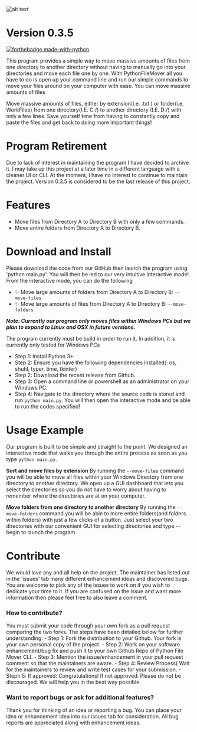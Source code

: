 ![alt text](https://i.imgur.com/z1ogxT9.png)
# Version 0.3.5
[![forthebadge made-with-python](http://ForTheBadge.com/images/badges/made-with-python.svg)](https://www.python.org/)

This program provides a simple way to move massive amounts of files from one directory to another directory without having to manually go into your directories and move each file one by one. With PythonFileMover all you have to do is open up your command line and run our simple commands to move your files around on your computer with ease.  You can move massive amounts of files

Move massive amounts of files, either by extension(i.e. .txt ) or folder(i.e. WorkFiles) from one directory(I.E. C:/) to another directory (I.E. D:/) with only a few lines. Save yourself time from having to constantly copy and paste the files and get back to doing more important things!

# Program Retirement
Due to lack of interest in maintaining the program I have decided to archive it. I may take up this project at a later time in a different language with a cleaner UI or CLI. At the moment, I have no interest to continue to maintain the project. Version 0.3.5 is considered to be the last release of this project. 

# Features
- Move files from Directory A to Directory B with only a few commands.
- Move entire folders from Directory A to Directory B.

# Download and Install
Please download the code from our GitHub then launch the program using 'python main.py'. You will then be led to our very intuitive interactive mode! From the interactive mode, you can do the following
- ✨ Move large amounts of folders from Directory A to Directory B: `--move-files`
- ✨ Move large amounts of files from Directory A to Directory B: `--move-folders`

***Note: Currently our program only moves files within Windows PCs but we plan to expand to Linux and OSX in future versions.***  

The program currently must be build in order to run it. In addition, it is currently only tested for Windows PCs
- Step 1: Install Python 3+
- Step 2: Ensure you have the following dependencies installed(: os, shutil, typer, time, tkinter)
- Step 2: Download the recent release from Github.
- Step 3: Open a command line or powershell as an administrator on your Windows PC.
- Step 4: Navigate to the directory where the source code is stored and run `python main.py`. You will then open the interactive mode and be able to run the codes specified!

# Usage Example
Our program is built to be simple and straight to the point. We designed an interactive mode that walks you through the entire process as soon as you type `python main.py`.

**Sort and move files by extension**
By running the `--move-files` command you will be able to move all files within your Windows Directory from one directory to another directory. We open up a GUI dashboard that lets you select the directories so you do not have to worry about having to remember where the directories are at on your computer.

**Move folders from one directory to another directory**
By running the `--move-folders` command you will be able to more entire folders(and folders within folders) with just a few clicks of a button.  Just select your two directories with our convenient GUI for selecting directories and type --begin to launch the program.


# Contribute
We would love any and all help on the project. The maintainer has listed out in the 'issues' tab many different enhancement ideas and discovered bugs. You are welcome to pick any of the issues to work on if you wish to dedicate your time to it. If you are confused on the issue and want more information then please feel free to also leave a comment.
  ### How to contribute?
  You must submit your code through your own fork as a pull request comparing the two forks. The steps have been detailed below for further understanding:
    - Step 1: Fork the distribution to your Github. Your fork is your own personal copy of the project.
    - Step 2: Work on your software enhancement/bug fix and push it to your own Github Repo of Python File Mover CLI.
    - Step 3: Mention the issue/enhancement in your pull request comment so that the maintainers are aware.
    - Step 4: Review Process) Wait for the maintainers to review and write test cases for your submission.
    - Steph 5: If approved: Congratulations! If not approved: Please do not be discouraged. We will help you in the best way possible.



### Want to report bugs or ask for additional features?  
Thank you for thinking of an idea or reporting a bug. You can place your idea or enhancement idea into our issues tab for consideration. All bug reports are appreciated along with enhancement ideas.

